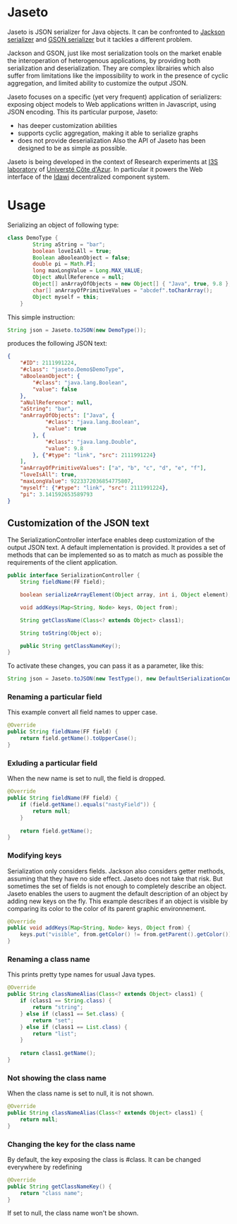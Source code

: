 # Jaseto

Jaseto is JSON serializer for Java objects. It can be confronted to [Jackson serializer](https://www.baeldung.com/jackson-custom-serialization) and [GSON serializer](https://github.com/google/gson) but it tackles a different problem.

Jackson and GSON, just like most serialization tools on the market enable the interoperation of heterogenous applications, by providing both serialization and deserialization. They are complex librairies which also suffer from limitations like the impossibility to work in the presence of cyclic aggregation, and limited ability to customize the output JSON.

Jaseto focuses on a specific (yet very frequent) application of serializers: exposing object models to Web applications written in Javascript, using JSON encoding. 
This its particular purpose, Jaseto:
- has deeper customization abilities
- supports cyclic aggregation, making it able to serialize graphs
- does not provide deserialization
Also the API of Jaseto has been designed to be as simple as possible.

Jaseto is being developed in the context of Research experiments at [I3S laboratory](https://www.i3s.unice.fr/) of [Universté Côte d'Azur](https://univ-cotedazur.eu/). In particular it powers the Web interface of the 
[Idawi](https://github.com/lhogie/idawi) decentralized component system.

# Usage
Serializing an object of following type:
```java
class DemoType {
		String aString = "bar";
		boolean loveIsAll = true;
		Boolean aBooleanObject = false;
		double pi = Math.PI;
		long maxLongValue = Long.MAX_VALUE;
		Object aNullReference = null;
		Object[] anArrayOfObjects = new Object[] { "Java", true, 9.8 };
		char[] anArrayOfPrimitiveValues = "abcdef".toCharArray();
		Object myself = this;
	}
```

This simple instruction:
```java
String json = Jaseto.toJSON(new DemoType());
```
produces the following JSON text:
```json
{
	"#ID": 2111991224,
	"#class": "jaseto.Demo$DemoType",
	"aBooleanObject": {
		"#class": "java.lang.Boolean",
		"value": false
	},
	"aNullReference": null,
	"aString": "bar",
	"anArrayOfObjects": ["Java", {
			"#class": "java.lang.Boolean",
			"value": true
		}, {
			"#class": "java.lang.Double",
			"value": 9.8
		}, {"#type": "link", "src": 2111991224}
	],
	"anArrayOfPrimitiveValues": ["a", "b", "c", "d", "e", "f"],
	"loveIsAll": true,
	"maxLongValue": 9223372036854775807,
	"myself": {"#type": "link", "src": 2111991224},
	"pi": 3.141592653589793
}
```

## Customization of the JSON text
The SerializationController interface enables deep customization of the output JSON text. A default implementation is provided.
It provides a set of methods that can be implemented so as to match as much as possible the requirements of the client application.
```java
public interface SerializationController {
	String fieldName(FF field);

	boolean serializeArrayElement(Object array, int i, Object element);

	void addKeys(Map<String, Node> keys, Object from);

	String getClassName(Class<? extends Object> class1);

	String toString(Object o);

	public String getClassNameKey();
}
```

To activate these changes, you can pass it as a parameter, like this:

```java
String json = Jaseto.toJSON(new TestType(), new DefaultSerializationController();
```

### Renaming a particular field
This example convert all field names to upper case.
```java
@Override
public String fieldName(FF field) {
	return field.getName().toUpperCase();
}
```


### Exluding a particular field
When the new name is set to null, the field is dropped.
```java
@Override
public String fieldName(FF field) {
	if (field.getName().equals("nastyField")) {
		return null;
	}
		
	return field.getName();
}
```

### Modifying keys
Serialization only considers fields. Jackson also considers getter methods, assuming that they have no side effect. Jaseto does not take that risk.
But sometimes the set of fields is not enough to completely describe an object. Jaseto enables the users to augment the default description of an object by adding new keys on the fly.
This example describes if an object is visible by comparing its color to the color of its parent graphic environnement.
```java
@Override
public void addKeys(Map<String, Node> keys, Object from) {
	keys.put("visible", from.getColor() != from.getParent().getColor());
}
```

### Renaming a class name
This prints pretty type names for usual Java types.
```java
@Override
public String classNameAlias(Class<? extends Object> class1) {
	if (class1 == String.class) {
		return "string";
	} else if (class1 == Set.class) {
		return "set";
	} else if (class1 == List.class) {
		return "list";
	}
	
	return class1.getName();
}
```

### Not showing the class name
When the class name is set to null, it is not shown.
```java
@Override
public String classNameAlias(Class<? extends Object> class1) {
	return null;
}
```

### Changing the key for the class name
By default, the key exposing the class is #class. It can be changed everywhere by redefining
```java
@Override
public String getClassNameKey() {
	return "class name";
}
```
If set to null, the class name won't be shown.

